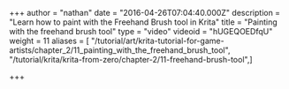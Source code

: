 +++
author = "nathan"
date = "2016-04-26T07:04:40.000Z"
description = "Learn how to paint with the Freehand Brush tool in Krita"
title = "Painting with the freehand brush tool"
type = "video"
videoid = "hUGEQOEDfqU"
weight = 11
aliases = [ "/tutorial/art/krita-tutorial-for-game-artists/chapter_2/11_painting_with_the_freehand_brush_tool", "/tutorial/krita/krita-from-zero/chapter-2/11-freehand-brush-tool",]

+++